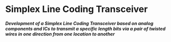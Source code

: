 # Simplex Line Coding Transceiver
##### Development of a Simplex Line Coding Transceiver based on analog components and ICs to transmit a specific length bits via a pair of twisted wires in one direction from one location to another
